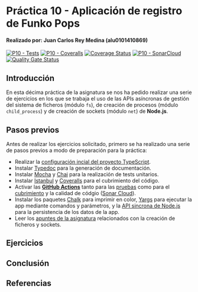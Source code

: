# Práctica 10 - Aplicación de registro de Funko Pops
#### Realizado por: Juan Carlos Rey Medina (alu0101410869)

[![P10 - Tests](https://github.com/ULL-ESIT-INF-DSI-2223/ull-esit-inf-dsi-22-23-prct10-fs-proc-sockets-funko-app-JuanCarlosRey/actions/workflows/tests.yml/badge.svg)](https://github.com/ULL-ESIT-INF-DSI-2223/ull-esit-inf-dsi-22-23-prct10-fs-proc-sockets-funko-app-JuanCarlosRey/actions/workflows/tests.yml) [![P10 - Coveralls](https://github.com/ULL-ESIT-INF-DSI-2223/ull-esit-inf-dsi-22-23-prct10-fs-proc-sockets-funko-app-JuanCarlosRey/actions/workflows/coveralls.yml/badge.svg?branch=main)](https://github.com/ULL-ESIT-INF-DSI-2223/ull-esit-inf-dsi-22-23-prct10-fs-proc-sockets-funko-app-JuanCarlosRey/actions/workflows/coveralls.yml) [![Coverage Status](https://coveralls.io/repos/github/ULL-ESIT-INF-DSI-2223/ull-esit-inf-dsi-22-23-prct10-fs-proc-sockets-funko-app-JuanCarlosRey/badge.svg?branch=main)](https://coveralls.io/github/ULL-ESIT-INF-DSI-2223/ull-esit-inf-dsi-22-23-prct10-fs-proc-sockets-funko-app-JuanCarlosRey?branch=main) [![P10 - SonarCloud](https://github.com/ULL-ESIT-INF-DSI-2223/ull-esit-inf-dsi-22-23-prct10-fs-proc-sockets-funko-app-JuanCarlosRey/actions/workflows/sonar.yml/badge.svg?branch=main)](https://github.com/ULL-ESIT-INF-DSI-2223/ull-esit-inf-dsi-22-23-prct10-fs-proc-sockets-funko-app-JuanCarlosRey/actions/workflows/sonar.yml) [![Quality Gate Status](https://sonarcloud.io/api/project_badges/measure?project=ULL-ESIT-INF-DSI-2223_ull-esit-inf-dsi-22-23-prct10-fs-proc-sockets-funko-app-JuanCarlosRey&metric=alert_status)](https://sonarcloud.io/summary/new_code?id=ULL-ESIT-INF-DSI-2223_ull-esit-inf-dsi-22-23-prct10-fs-proc-sockets-funko-app-JuanCarlosRey)

## Introducción
En esta décima práctica de la asignatura se nos ha pedido realizar una serie de ejercicios en los que se trabaja el uso de las APIs asíncronas de gestión del sistema de ficheros (módulo ```fs```), de creación de procesos (módulo ```child_process```) y de creación de sockets (módulo ```net```) de **Node.js**.

## Pasos previos
Antes de realizar los ejercicios solicitado, primero se ha realizado una serie de pasos previos a modo de preparación para la práctica:
- Realizar la [configuración incial del proyecto TypeScript](https://ull-esit-inf-dsi-2223.github.io/typescript-theory/typescript-project-setup.html).
- Instalar [Typedoc](https://typedoc.org) para la generación de documentación.
- Instalar [Mocha](https://mochajs.org) y [Chai](https://www.chaijs.com) para la realización de tests unitarios.
- Instalar [Istanbul](https://istanbul.js.org) y [Coveralls](https://coveralls.io) para el cubrimiento del código.
- Activar las [**GitHub Actions**](https://docs.github.com/en/actions) tanto para las [pruebas](https://drive.google.com/file/d/1hwtPovQlGvthaE7e7yYshC4v8rOtLSw0/view?usp=sharing) como para el [cubrimiento](https://drive.google.com/file/d/1yOonmpVbOyvzx3ZbXMQTAPxvA3a7AE7w/view?usp=sharing) y la calidad de códgio ([Sonar Cloud](https://sonarcloud.io/projects)).
- Instalar los paquetes [Chalk](https://www.npmjs.com/package/chalk) para imprimir en color, [Yargs](https://www.npmjs.com/package/yargs) para ejecutar la app mediante comandos y parámetros, y la [API sincrona de Node.js](https://nodejs.org/docs/latest-v19.x/api/fs.html) para la persistencia de los datos de la app.
- Leer los [apuntes de la asignatura](https://ull-esit-inf-dsi-2223.github.io/nodejs-theory/) relacionados con la creación de ficheros y sockets.

## Ejercicios

## Conclusión

## Referencias
